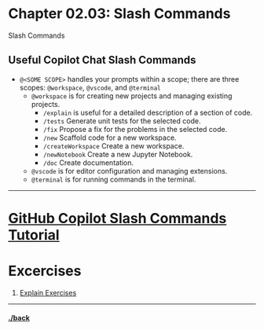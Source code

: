 # Chapter 02.03: Slash Commands
Slash Commands


## Useful Copilot Chat Slash Commands
- `@<SOME SCOPE>` handles your prompts within a scope; there are three scopes: `@workspace`, `@vscode`, and `@terminal`
    - `@workspace` is for creating new projects and managing existing projects.
        - `/explain` is useful for a detailed description of a section of code.
        - `/tests` Generate unit tests for the selected code.
        - `/fix` Propose a fix for the problems in the selected code.
        - `/new` Scaffold code for a new workspace.
        - `/createWorkspace` Create a new workspace.
        - `/newNotebook` Create a new Jupyter Notebook.
        - `/doc` Create documentation.
    - `@vscode` is for editor configuration and managing extensions.
    - `@terminal` is for running commands in the terminal.


---
# [GitHub Copilot Slash Commands Tutorial](./slash-tutorial.md)


# Excercises

 1. [Explain Exercises](./02.03.1/instructions.md)



---

#### [./back](./README.md)
